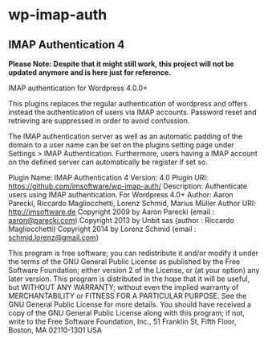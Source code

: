 # wp-imap-auth

## IMAP Authentication 4

**Please Note: Despite that it might still work, this project will not be updated anymore and is here just for reference.**

IMAP authentication for Wordpress 4.0.0+

This plugins replaces the regular authentication of wordpress and offers instead the authentication of users via IMAP accounts. Password reset and retrieving are suppressed in order to avoid confussion.

The IMAP authentication server as well as an automatic padding of the domain to a user name can be set on the plugins setting page under Settings > IMAP Authentication. Furthermore, users having a IMAP account on the defined server can automatically be register if set so.

Plugin Name: IMAP Authentication 4
Version: 4.0
Plugin URI: https://github.com/imsoftware/wp-imap-auth/
Description: Authenticate users using IMAP authentication. For Wordpress 4.0+
Author: Aaron Parecki, Riccardo Magliocchetti, Lorenz Schmid, Marius Müller
Author URI: http://imsoftware.de
Copyright 2009 by Aaron Parecki (email : aaron@parecki.com)
Copyright 2013 by Unbit sas (author : Riccardo Magliocchetti)
Copyright 2014 by Lorenz Schmid (email : schmid.lorenz@gmail.com) 

This program is free software; you can redistribute it and/or modify
it under the terms of the GNU General Public License as published by
the Free Software Foundation; either version 2 of the License, or
(at your option) any later version.
This program is distributed in the hope that it will be useful,
but WITHOUT ANY WARRANTY; without even the implied warranty of
MERCHANTABILITY or FITNESS FOR A PARTICULAR PURPOSE.  See the
GNU General Public License for more details.
You should have received a copy of the GNU General Public License
along with this program; if not, write to the Free Software
Foundation, Inc., 51 Franklin St, Fifth Floor, Boston, MA  02110-1301  USA
